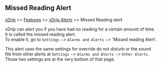 ## Missed Reading Alert
[xDrip](../../README.md) >> [Features](../Features_page.md) >> [xDrip Alerts](../Alerts_page.md) >> Missed Reading alert  
  
xDrip can alert you if you have had no reading for a certain amount of time.  It is called the missed reading alert.  
To enable it, go to `Settings` &#8722;> `Alarms and Alerts` &#8722;> 'Missed reading Alert`.  
  
This alert uses the same settings for override do not disturb or the sound file from other alerts at `Settings` &#8722;> `Alarms and Alerts` &#8722;> `Other Alerts`.  Those two settings are at the very bottom of that page.   
  
